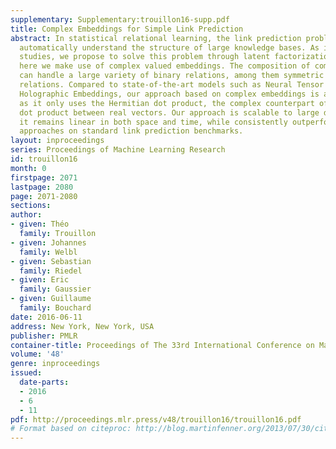 ```yaml
---
supplementary: Supplementary:trouillon16-supp.pdf
title: Complex Embeddings for Simple Link Prediction
abstract: In statistical relational learning, the link prediction problem is key to
  automatically understand the structure of large knowledge bases. As in previous
  studies, we propose to solve this problem through latent factorization. However,
  here we make use of complex valued embeddings. The composition of complex embeddings
  can handle a large variety of binary relations, among them symmetric and antisymmetric
  relations. Compared to state-of-the-art models such as Neural Tensor Network and
  Holographic Embeddings, our approach based on complex embeddings is arguably simpler,
  as it only uses the Hermitian dot product, the complex counterpart of the standard
  dot product between real vectors. Our approach is scalable to large datasets as
  it remains linear in both space and time, while consistently outperforming alternative
  approaches on standard link prediction benchmarks.
layout: inproceedings
series: Proceedings of Machine Learning Research
id: trouillon16
month: 0
firstpage: 2071
lastpage: 2080
page: 2071-2080
sections: 
author:
- given: Théo
  family: Trouillon
- given: Johannes
  family: Welbl
- given: Sebastian
  family: Riedel
- given: Eric
  family: Gaussier
- given: Guillaume
  family: Bouchard
date: 2016-06-11
address: New York, New York, USA
publisher: PMLR
container-title: Proceedings of The 33rd International Conference on Machine Learning
volume: '48'
genre: inproceedings
issued:
  date-parts:
  - 2016
  - 6
  - 11
pdf: http://proceedings.mlr.press/v48/trouillon16/trouillon16.pdf
# Format based on citeproc: http://blog.martinfenner.org/2013/07/30/citeproc-yaml-for-bibliographies/
---
```

